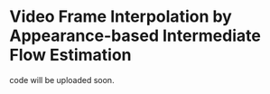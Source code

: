 # Video Frame Interpolation by Appearance-based Intermediate Flow Estimation
code will be uploaded soon.